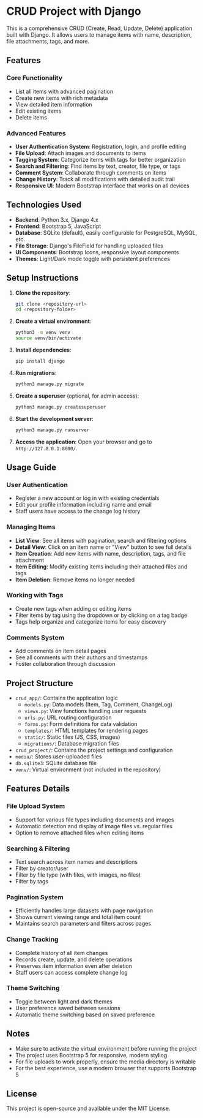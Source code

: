 # CRUD Project with Django

This is a comprehensive CRUD (Create, Read, Update, Delete) application built with Django. It allows users to manage items with name, description, file attachments, tags, and more.

## Features

### Core Functionality

- List all items with advanced pagination
- Create new items with rich metadata
- View detailed item information
- Edit existing items
- Delete items

### Advanced Features

- **User Authentication System**: Registration, login, and profile editing
- **File Upload**: Attach images and documents to items
- **Tagging System**: Categorize items with tags for better organization
- **Search and Filtering**: Find items by text, creator, file type, or tags
- **Comment System**: Collaborate through comments on items
- **Change History**: Track all modifications with detailed audit trail
- **Responsive UI**: Modern Bootstrap interface that works on all devices

## Technologies Used

- **Backend**: Python 3.x, Django 4.x
- **Frontend**: Bootstrap 5, JavaScript
- **Database**: SQLite (default), easily configurable for PostgreSQL, MySQL, etc.
- **File Storage**: Django's FileField for handling uploaded files
- **UI Components**: Bootstrap Icons, responsive layout components
- **Themes**: Light/Dark mode toggle with persistent preferences

## Setup Instructions

1. **Clone the repository**:

   ```bash
   git clone <repository-url>
   cd <repository-folder>
   ```

2. **Create a virtual environment**:

   ```bash
   python3 -m venv venv
   source venv/bin/activate
   ```

3. **Install dependencies**:

   ```bash
   pip install django
   ```

4. **Run migrations**:

   ```bash
   python3 manage.py migrate
   ```

5. **Create a superuser** (optional, for admin access):

   ```bash
   python3 manage.py createsuperuser
   ```

6. **Start the development server**:

   ```bash
   python3 manage.py runserver
   ```

7. **Access the application**:
   Open your browser and go to `http://127.0.0.1:8000/`.

## Usage Guide

### User Authentication

- Register a new account or log in with existing credentials
- Edit your profile information including name and email
- Staff users have access to the change log history

### Managing Items

- **List View**: See all items with pagination, search and filtering options
- **Detail View**: Click on an item name or "View" button to see full details
- **Item Creation**: Add new items with name, description, tags, and file attachment
- **Item Editing**: Modify existing items including their attached files and tags
- **Item Deletion**: Remove items no longer needed

### Working with Tags

- Create new tags when adding or editing items
- Filter items by tag using the dropdown or by clicking on a tag badge
- Tags help organize and categorize items for easy discovery

### Comments System

- Add comments on item detail pages
- See all comments with their authors and timestamps
- Foster collaboration through discussion

## Project Structure

- `crud_app/`: Contains the application logic
  - `models.py`: Data models (Item, Tag, Comment, ChangeLog)
  - `views.py`: View functions handling user requests
  - `urls.py`: URL routing configuration
  - `forms.py`: Form definitions for data validation
  - `templates/`: HTML templates for rendering pages
  - `static/`: Static files (JS, CSS, images)
  - `migrations/`: Database migration files
- `crud_project/`: Contains the project settings and configuration
- `media/`: Stores user-uploaded files
- `db.sqlite3`: SQLite database file
- `venv/`: Virtual environment (not included in the repository)

## Features Details

### File Upload System

- Support for various file types including documents and images
- Automatic detection and display of image files vs. regular files
- Option to remove attached files when editing items

### Searching & Filtering

- Text search across item names and descriptions
- Filter by creator/user
- Filter by file type (with files, with images, no files)
- Filter by tags

### Pagination System

- Efficiently handles large datasets with page navigation
- Shows current viewing range and total item count
- Maintains search parameters and filters across pages

### Change Tracking

- Complete history of all item changes
- Records create, update, and delete operations
- Preserves item information even after deletion
- Staff users can access complete change log

### Theme Switching

- Toggle between light and dark themes
- User preference saved between sessions
- Automatic theme switching based on saved preference

## Notes

- Make sure to activate the virtual environment before running the project
- The project uses Bootstrap 5 for responsive, modern styling
- For file uploads to work properly, ensure the media directory is writable
- For the best experience, use a modern browser that supports Bootstrap 5

## License

This project is open-source and available under the MIT License.
